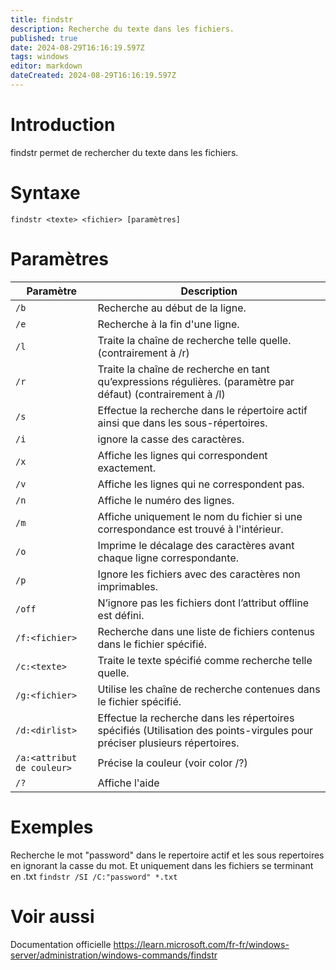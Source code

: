 ```yaml
---
title: findstr
description: Recherche du texte dans les fichiers.
published: true
date: 2024-08-29T16:16:19.597Z
tags: windows
editor: markdown
dateCreated: 2024-08-29T16:16:19.597Z
---
```


# Introduction

findstr permet de rechercher du texte dans les fichiers.

# Syntaxe

`findstr <texte> <fichier> [paramètres]`

# Paramètres

| Paramètre                  | Description                                                                                                                |
| -------------------------- | -------------------------------------------------------------------------------------------------------------------------- |
| `/b`                       | Recherche au début de la ligne.                                                                                            |
| `/e`                       | Recherche à la fin d'une ligne.                                                                                            |
| `/l`                       | Traite la chaîne de recherche telle quelle. (contrairement à /r)                                                           |
| `/r`                       | Traite la chaîne de recherche en tant qu’expressions régulières. (paramètre par défaut) (contrairement à /l)               |
| `/s`                       | Effectue la recherche dans le répertoire actif ainsi que dans les sous-répertoires.                                        |
| `/i`                       | ignore la casse des caractères.                                                                                            |
| `/x`                       | Affiche les lignes qui correspondent exactement.                                                                           |
| `/v`                       | Affiche les lignes qui ne correspondent pas.                                                                               |
| `/n`                       | Affiche le numéro des lignes.                                                                                              |
| `/m`                       | Affiche uniquement le nom du fichier si une correspondance est trouvé à l'intérieur.                                       |
| `/o`                       | Imprime le décalage des caractères avant chaque ligne correspondante.                                                      |
| `/p`                       | Ignore les fichiers avec des caractères non imprimables.                                                                   |
| `/off`                     | N’ignore pas les fichiers dont l’attribut offline est défini.                                                              |
| `/f:<fichier>`             | Recherche dans une liste de fichiers contenus dans le fichier spécifié.                                                    |
| `/c:<texte>`               | Traite le texte spécifié comme recherche telle quelle.                                                                     |
| `/g:<fichier>`             | Utilise les chaîne de recherche contenues dans le fichier spécifié.                                                        |
| `/d:<dirlist>`             | Effectue la recherche dans les répertoires spécifiés (Utilisation des points-virgules pour préciser plusieurs répertoires. |
| `/a:<attribut de couleur>` | Précise la couleur (voir color /?)                                                                                         |
| `/?`                       | Affiche l'aide                                                                                                             |

# Exemples

Recherche le mot "password" dans le repertoire actif et les sous repertoires en ignorant la casse du mot. Et uniquement dans les fichiers se terminant en .txt
`findstr /SI /C:"password" *.txt`

# Voir aussi

Documentation officielle
https://learn.microsoft.com/fr-fr/windows-server/administration/windows-commands/findstr
